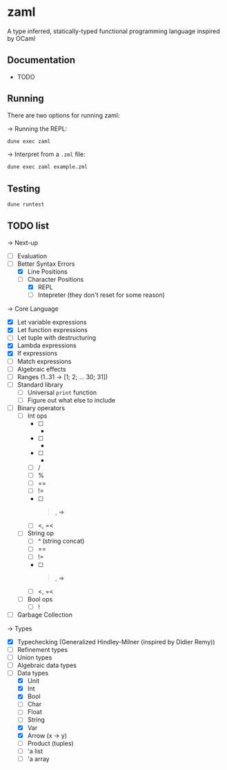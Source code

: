 # zaml

A type inferred, statically-typed functional programming language inspired by OCaml

## Documentation

- TODO

## Running

There are two options for running zaml:

-> Running the REPL:

```bash
dune exec zaml
```

-> Interpret from a `.zml` file:

```bash
dune exec zaml example.zml
```

## Testing

```bash
dune runtest
```

## TODO list

-> Next-up

- [ ] Evaluation
- [ ] Better Syntax Errors
  - [x] Line Positions
  - [ ] Character Positions
    - [x] REPL
    - [ ] Intepreter (they don't reset for some reason)

-> Core Language

- [x] Let variable expressions
- [x] Let function expressions
- [ ] Let tuple with destructuring
- [x] Lambda expressions
- [x] If expressions
- [ ] Match expressions
- [ ] Algebraic effects
- [ ] Ranges (1..31 -> [1; 2; ... 30; 31])
- [ ] Standard library
  - [ ] Universal `print` function
  - [ ] Figure out what else to include
- [ ] Binary operators
  - [ ] Int ops
    - [ ] -
    - [ ] -
    - [ ] -
    - [ ] /
    - [ ] %
    - [ ] ==
    - [ ] !=
    - [ ] > , =>
    - [ ] <, =<
  - [ ] String op
    - [ ] ^ (string concat)
    - [ ] ==
    - [ ] !=
    - [ ] > , =>
    - [ ] <, =<
  - [ ] Bool ops
    - [ ] !
- [ ] Garbage Collection

-> Types

- [x] Typechecking (Generalized Hindley-Milner (inspired by Didier Remy))
- [ ] Refinement types
- [ ] Union types
- [ ] Algebraic data types
- [ ] Data types
  - [x] Unit
  - [x] Int
  - [x] Bool
  - [ ] Char
  - [ ] Float
  - [ ] String
  - [x] Var
  - [x] Arrow (x -> y)
  - [ ] Product (tuples)
  - [ ] 'a list
  - [ ] 'a array
